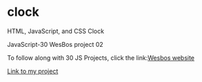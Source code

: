 # clock

HTML, JavaScript, and CSS Clock

JavaScript-30 WesBos project 02

To follow along with 30 JS Projects, click the link:[Wesbos website](http://wesbos.com/javascript30/)

[Link to my project](https://foxystoat.github.io/clock/)


